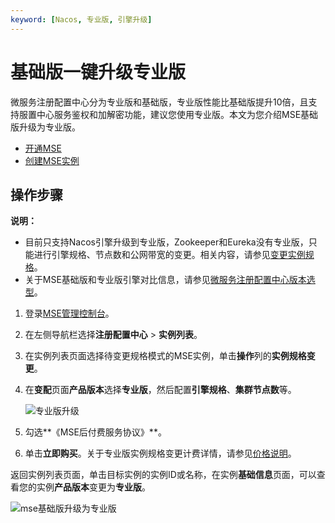 ```yaml
---
keyword: [Nacos, 专业版, 引擎升级]
---
```


# 基础版一键升级专业版

微服务注册配置中心分为专业版和基础版，专业版性能比基础版提升10倍，且支持服置中心服务鉴权和加解密功能，建议您使用专业版。本文为您介绍MSE基础版升级为专业版。

-   [开通MSE](https://www.aliyun.com/product/mse)
-   [创建MSE实例](/cn.zh-CN/快速入门/微服务注册配置中心/创建ZooKeeper引擎.md)

## 操作步骤

**说明：**

-   目前只支持Nacos引擎升级到专业版，Zookeeper和Eureka没有专业版，只能进行引擎规格、节点数和公网带宽的变更。相关内容，请参见[变更实例规格](/cn.zh-CN/产品计费/微服务注册配置中心/变更实例规格.md)。
-   关于MSE基础版和专业版引擎对比信息，请参见[微服务注册配置中心版本选型](/cn.zh-CN/产品计费/微服务注册配置中心/微服务注册配置中心版本选型.md)。

1.  登录[MSE管理控制台](https://mse.console.aliyun.com)。

2.  在左侧导航栏选择**注册配置中心** \> **实例列表**。

3.  在实例列表页面选择待变更规格模式的MSE实例，单击**操作**列的**实例规格变更**。

4.  在**变配**页面**产品版本**选择**专业版**，然后配置**引擎规格**、**集群节点数**等。

    ![专业版升级](https://static-aliyun-doc.oss-accelerate.aliyuncs.com/assets/img/zh-CN/5371064261/p288650.png)

5.  勾选**《MSE后付费服务协议》**。

6.  单击**立即购买**。关于专业版实例规格变更计费详情，请参见[价格说明](/cn.zh-CN/产品计费/微服务注册配置中心/价格说明.md)。


返回实例列表页面，单击目标实例的实例ID或名称，在实例**基础信息**页面，可以查看您的实例**产品版本**变更为**专业版**。

![mse基础版升级为专业版](https://static-aliyun-doc.oss-accelerate.aliyuncs.com/assets/img/zh-CN/5371064261/p289142.png)

